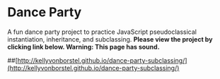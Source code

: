 Dance Party
==============

A fun dance party project to practice JavaScript pseudoclassical instantiation, inheritance, and subclassing. **Please view the project by clicking link below. Warning: This page has sound.**

##[http://kellyvonborstel.github.io/dance-party-subclassing/](http://kellyvonborstel.github.io/dance-party-subclassing/)
